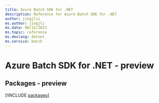 ```yaml
---
title: Azure Batch SDK for .NET
description: Reference for Azure Batch SDK for .NET
author: jingjlii
ms.author: jingjli
ms.data: 08/12/2023
ms.topic: reference
ms.devlang: dotnet
ms.service: batch
---
```

# Azure Batch SDK for .NET - preview
## Packages - preview
[!INCLUDE [packages](batch-index.md)]